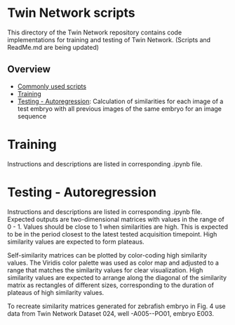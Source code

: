 # Twin Network scripts
This directory of the Twin Network repository contains code implementations for training and testing of Twin Network. (Scripts and ReadMe.md are being updated)

## Overview
- [Commonly used scripts](https://github.com/mueller-lab/TwinNet/tree/main/Scripts/tools_V1)
- [Training](https://github.com/mueller-lab/TwinNet/blob/main/Scripts/Training.ipynb)
- [Testing - Autoregression](https://github.com/mueller-lab/TwinNet/blob/main/Scripts/Inference_autoregression.ipynb): Calculation of similarities for each image of a test embryo with all previous images of the same embryo for an image sequence

# Training
Instructions and descriptions are listed in corresponding .ipynb file.

# Testing - Autoregression
Instructions and descriptions are listed in corresponding .ipynb file. Expected outputs are two-dimensional matrices with values in the range of 0 - 1. Values should be close to 1 when similarities are high. This is expected to be in the period closest to the latest tested acquisition timepoint. High similarity values are expected to form plateaus.

Self-similarity matrices can be plotted by color-coding high similarity values. The Viridis color palette was used as color map and adjusted to a range that matches the similarity values for clear visualization. High similarity values are expected to arrange along the diagonal of the similarity matrix as rectangles of different sizes, corresponding to the duration of plateaus of high similarity values.

To recreate similarity matrices generated for zebrafish embryo in Fig. 4 use data from Twin Network Dataset 024, well -A005--PO01, embryo E003.
